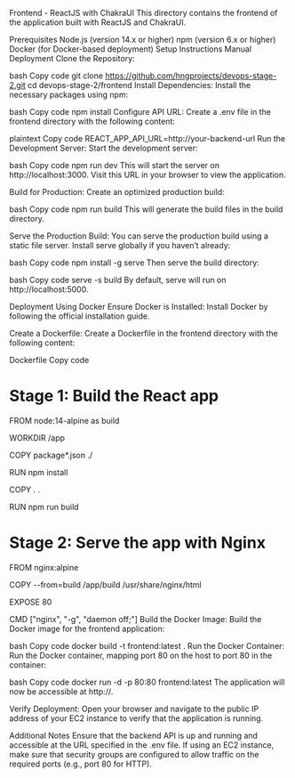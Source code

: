Frontend - ReactJS with ChakraUI
This directory contains the frontend of the application built with ReactJS and ChakraUI.

Prerequisites
Node.js (version 14.x or higher)
npm (version 6.x or higher)
Docker (for Docker-based deployment)
Setup Instructions
Manual Deployment
Clone the Repository:

bash
Copy code
git clone https://github.com/hngprojects/devops-stage-2.git
cd devops-stage-2/frontend
Install Dependencies:
Install the necessary packages using npm:

bash
Copy code
npm install
Configure API URL:
Create a .env file in the frontend directory with the following content:

plaintext
Copy code
REACT_APP_API_URL=http://your-backend-url
Run the Development Server:
Start the development server:

bash
Copy code
npm run dev
This will start the server on http://localhost:3000. Visit this URL in your browser to view the application.

Build for Production:
Create an optimized production build:

bash
Copy code
npm run build
This will generate the build files in the build directory.

Serve the Production Build:
You can serve the production build using a static file server. Install serve globally if you haven’t already:

bash
Copy code
npm install -g serve
Then serve the build directory:

bash
Copy code
serve -s build
By default, serve will run on http://localhost:5000.

Deployment Using Docker
Ensure Docker is Installed:
Install Docker by following the official installation guide.

Create a Dockerfile:
Create a Dockerfile in the frontend directory with the following content:

Dockerfile
Copy code
# Stage 1: Build the React app
FROM node:14-alpine as build

WORKDIR /app

COPY package*.json ./

RUN npm install

COPY . .

RUN npm run build

# Stage 2: Serve the app with Nginx
FROM nginx:alpine

COPY --from=build /app/build /usr/share/nginx/html

EXPOSE 80

CMD ["nginx", "-g", "daemon off;"]
Build the Docker Image:
Build the Docker image for the frontend application:

bash
Copy code
docker build -t frontend:latest .
Run the Docker Container:
Run the Docker container, mapping port 80 on the host to port 80 in the container:

bash
Copy code
docker run -d -p 80:80 frontend:latest
The application will now be accessible at http://<your-ec2-public-ip>.

Verify Deployment:
Open your browser and navigate to the public IP address of your EC2 instance to verify that the application is running.

Additional Notes
Ensure that the backend API is up and running and accessible at the URL specified in the .env file.
If using an EC2 instance, make sure that security groups are configured to allow traffic on the required ports (e.g., port 80 for HTTP).
